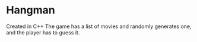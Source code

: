 # Hangman

Created in C++
The game has a list of movies and randomly generates one, and the player has to guess it.

